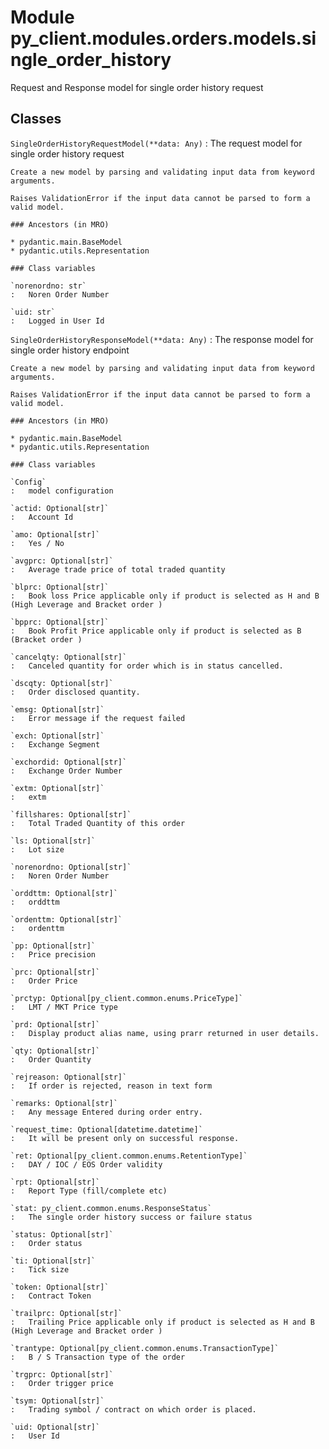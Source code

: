 Module py_client.modules.orders.models.single_order_history
===========================================================
Request and Response model for single order history request

Classes
-------

`SingleOrderHistoryRequestModel(**data: Any)`
:   The request model for single order history  request
    
    Create a new model by parsing and validating input data from keyword arguments.
    
    Raises ValidationError if the input data cannot be parsed to form a valid model.

    ### Ancestors (in MRO)

    * pydantic.main.BaseModel
    * pydantic.utils.Representation

    ### Class variables

    `norenordno: str`
    :   Noren Order Number

    `uid: str`
    :   Logged in User Id

`SingleOrderHistoryResponseModel(**data: Any)`
:   The response model for single order history endpoint
    
    Create a new model by parsing and validating input data from keyword arguments.
    
    Raises ValidationError if the input data cannot be parsed to form a valid model.

    ### Ancestors (in MRO)

    * pydantic.main.BaseModel
    * pydantic.utils.Representation

    ### Class variables

    `Config`
    :   model configuration

    `actid: Optional[str]`
    :   Account Id

    `amo: Optional[str]`
    :   Yes / No

    `avgprc: Optional[str]`
    :   Average trade price of total traded quantity

    `blprc: Optional[str]`
    :   Book loss Price applicable only if product is selected as H and B (High Leverage and Bracket order )

    `bpprc: Optional[str]`
    :   Book Profit Price applicable only if product is selected as B (Bracket order )

    `cancelqty: Optional[str]`
    :   Canceled quantity for order which is in status cancelled.

    `dscqty: Optional[str]`
    :   Order disclosed quantity.

    `emsg: Optional[str]`
    :   Error message if the request failed

    `exch: Optional[str]`
    :   Exchange Segment

    `exchordid: Optional[str]`
    :   Exchange Order Number

    `extm: Optional[str]`
    :   extm

    `fillshares: Optional[str]`
    :   Total Traded Quantity of this order

    `ls: Optional[str]`
    :   Lot size

    `norenordno: Optional[str]`
    :   Noren Order Number

    `orddttm: Optional[str]`
    :   orddttm

    `ordenttm: Optional[str]`
    :   ordenttm

    `pp: Optional[str]`
    :   Price precision

    `prc: Optional[str]`
    :   Order Price

    `prctyp: Optional[py_client.common.enums.PriceType]`
    :   LMT / MKT Price type

    `prd: Optional[str]`
    :   Display product alias name, using prarr returned in user details.

    `qty: Optional[str]`
    :   Order Quantity

    `rejreason: Optional[str]`
    :   If order is rejected, reason in text form

    `remarks: Optional[str]`
    :   Any message Entered during order entry.

    `request_time: Optional[datetime.datetime]`
    :   It will be present only on successful response.

    `ret: Optional[py_client.common.enums.RetentionType]`
    :   DAY / IOC / EOS Order validity

    `rpt: Optional[str]`
    :   Report Type (fill/complete etc)

    `stat: py_client.common.enums.ResponseStatus`
    :   The single order history success or failure status

    `status: Optional[str]`
    :   Order status

    `ti: Optional[str]`
    :   Tick size

    `token: Optional[str]`
    :   Contract Token

    `trailprc: Optional[str]`
    :   Trailing Price applicable only if product is selected as H and B (High Leverage and Bracket order )

    `trantype: Optional[py_client.common.enums.TransactionType]`
    :   B / S Transaction type of the order

    `trgprc: Optional[str]`
    :   Order trigger price

    `tsym: Optional[str]`
    :   Trading symbol / contract on which order is placed.

    `uid: Optional[str]`
    :   User Id